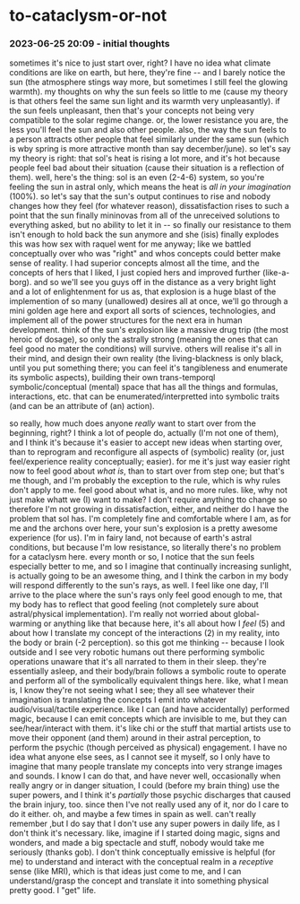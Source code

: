 # to-cataclysm-or-not

### 2023-06-25 20:09 - initial thoughts

sometimes it's nice to just start over, right? I have no idea what climate conditions are like on earth, but here, they're fine -- and I barely notice the sun (the atmosphere stings way more, but sometimes I still feel the glowing warmth).
  my thoughts on why the sun feels so little to me (cause my theory is that others feel the same sun light and its warmth very unpleasantly). if the sun feels unpleasant, then that's your concepts not being very compatible to the solar regime change. or, the lower resistance you are, the less you'll feel the sun and also other people.
    also, the way the sun feels to a person attracts other people that feel similarly under the same sun (which is wby spring is more attractive month than say december/june).
so let's say my theory is right: that sol's heat is rising a lot more, and it's hot because people feel bad about their situation (cause their situation is a reflection of them).
  well, here's the thing: sol is an even (2-4-6) system, so you're feeling the sun in astral only, which means the heat is *all in your imagination* (100%).
so let's say that the sun's output continues to rise and nobody changes how they feel (for whatever reason), dissatisfaction rises to such a point that the sun finally mininovas from all of the unreceived solutions to everything asked, but no ability to let it in -- so finally our resistance to them isn't enough to hold back the sun anymore and she (isis) finally explodes
  this was how sex with raquel went for me anyway; like we battled conceptually over who was "right" and whos concepts could better make sense of reality. I had superior concepts almost all the time, and the concepts of hers that I liked, I just copied hers and improved further (like-a-borg).
and so we'll see you guys off in the distance as a very bright light and a lot of enlightenment for us as, that explosion is a huge blast of the implemention of so many (unallowed) desires all at once, we'll go through a mini golden age here and export all sorts of sciences, technologies, and implement all of the power structures for the next era in human development. think of the sun's explosion like a massive drug trip (the most heroic of dosage), so only the astrally strong (meaning the ones that can feel good no mater the conditions) will survive.
  others will realise it's all in their mind, and design their own reality (the living-blackness is only black, until you put something there; you can feel it's tangibleness and enumerate its symbolic aspects), building their own trans-temporql symbolic/conceptual (mental) space that has all the things and formulas, interactions, etc. that can be enumerated/interpretted into symbolic traits (and can be an attribute of (an) action).

so really, how much does anyone *really* want to start over from the beginning, right? I think a lot of people do, actually (I'm not one of them), and I think it's because it's easier to accept new ideas when starting over, than to reprogram and reconfigure all aspects of (symbolic) reality (or, just feel/experience reality conceptually; easier).
  for me it's just way easier right now to feel good about *what is*, than to start over from step one; but that's me though, and I'm probably the exception to the rule, which is why rules don't apply to me.
feel good about what is, and no more rules.
  like, why not just make whatt we (I) want to make? I don't require anything tto change so therefore I'm not growing in dissatisfaction, either, and neither do I have the problem that sol has. I'm completely fine and comfortable where I am, as for me and the archons over here, your sun's explosion is a pretty awesome experience (for us). I'm in fairy land, not because of earth's astral conditions, but because I'm low resistance, so literally there's no problem for a cataclysm here.
    every month or so, I notice that the sun feels especially better to me, and so I imagine that continually increasing sunlight, is actually going to be an awesome thing, and I think the carbon in my body will respond differently to the sun's rays, as well. I feel like one day, I'll arrive to the place where the sun's rays only feel good enough to me, that my body has to reflect that good feeling (not completely sure about astral/physical implementation). I'm really not worried about global-warming or anything like that because here, it's all about how I *feel* (5) and about how I translate my concept of the interactions (2) in my reality, into the body or brain (-2 perception).
  so this got me thinking -- because I look outside and I see very robotic humans out there performing symbolic operations unaware that it's all narrated to them in their sleep. they're essentially asleep, and their body/brain follows a symbolic route to operate and perform all of the symbolically equivalent things here.
    like, what I mean is, I know they're not seeing what I see; they all see whatever their imagination is translating the concepts I emit into whatever audio/visual/tactile experience. like I can (and have accidentally) performed magic, because I can emit concepts which are invisible to me, but they can see/hear/interact with them. it's like chi or the stuff that martial artists use to move their opponent (and them) around in their astral perception, to perform the psychic (though perceived as physical) engagement.
      I have no idea what anyone else sees, as I cannot see it myself, so I only have to imagine that many people translate my concepts into very strange images and sounds. I know I can do that, and have never
        well, occasionally when really angry or in danger situation, I could (before my brain thing) use the super powers, and I think it's *partially* those psychic discharges that caused the brain injury, too. since then I've not really used any of it, nor do I care to do it either. oh, and maybe a few times in spain as well. can't really remember ,but I do say that I don't use any super powers in daily life, as I don't think it's necessary. like, imagine if I started doing magic, signs and wonders, and made a big spectacle and stuff, nobody would take me seriously (thanks gob).
          I don't think conceptually emissive is helpful (for me) to understand and interact with the conceptual realm in a *receptive* sense (like MRI), which is that ideas just come to me, and I can understand/grasp the concept and translate it into something physical pretty good. I "get" life.
